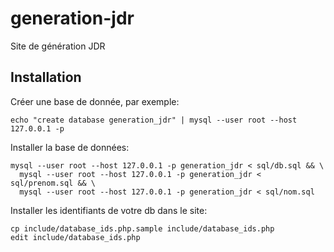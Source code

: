 # generation-jdr
Site de génération JDR

## Installation

Créer une base de donnée, par exemple:

    echo "create database generation_jdr" | mysql --user root --host 127.0.0.1 -p

Installer la base de données:

    mysql --user root --host 127.0.0.1 -p generation_jdr < sql/db.sql && \
      mysql --user root --host 127.0.0.1 -p generation_jdr < sql/prenom.sql && \
      mysql --user root --host 127.0.0.1 -p generation_jdr < sql/nom.sql

Installer les identifiants de votre db dans le site:

    cp include/database_ids.php.sample include/database_ids.php
    edit include/database_ids.php
